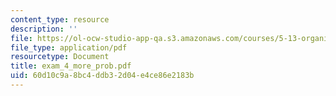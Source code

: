 ```yaml
---
content_type: resource
description: ''
file: https://ol-ocw-studio-app-qa.s3.amazonaws.com/courses/5-13-organic-chemistry-ii-fall-2006/60d10c9a8bc4ddb32d04e4ce86e2183b_exam_4_more_prob.pdf
file_type: application/pdf
resourcetype: Document
title: exam_4_more_prob.pdf
uid: 60d10c9a-8bc4-ddb3-2d04-e4ce86e2183b
---
```

